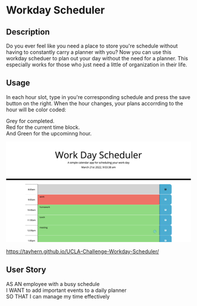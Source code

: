 # Workday Scheduler

## Description

Do you ever feel like you need a place to store you're schedule without having to constantly carry a planner with you?  Now you can use this workday scheduer to plan out your day without the need for a planner.  This especially works for those who just need a little of organization in their life.


## Usage
In each hour slot, type in you're corresponding schedule and press the save button on the right.
When the hour changes, your plans accorrding to the hour will be color coded:

Grey for completed.<br/>
Red for the current time block.<br/>
And Green for the upcominng hour.<br/>

![images](assets/images/Workday-S.png)

https://tayhern.github.io/UCLA-Challenge-Workday-Scheduler/

## User Story
AS AN employee with a busy schedule <br/>
I WANT to add important events to a daily planner <br/>
SO THAT I can manage my time effectively <br/>
